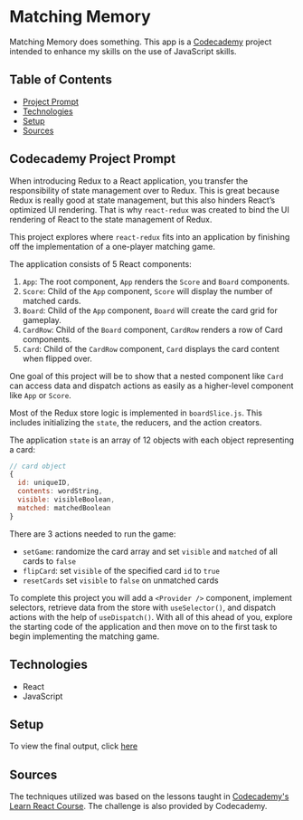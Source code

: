 # **Matching Memory**

Matching Memory does something. This app is a [Codecademy](https://www.codecademy.com/learn/react-101) project intended to enhance my skills on the use of JavaScript skills.

## Table of Contents

- [Project Prompt](#codecademy-project-prompt)
- [Technologies](#technologies)
- [Setup](#setup)
- [Sources](#sources)

## Codecademy Project Prompt

When introducing Redux to a React application, you transfer the responsibility of state management over to Redux. This is great because Redux is really good at state management, but this also hinders React’s optimized UI rendering. That is why `react-redux` was created to bind the UI rendering of React to the state management of Redux.

This project explores where `react-redux` fits into an application by finishing off the implementation of a one-player matching game.

The application consists of 5 React components:

1. `App`: The root component, `App` renders the `Score` and `Board` components.
2. `Score`: Child of the `App` component, `Score` will display the number of matched cards.
3. `Board`: Child of the `App` component, `Board` will create the card grid for gameplay.
4. `CardRow`: Child of the `Board` component, `CardRow` renders a row of Card components.
5. `Card`: Child of the `CardRow` component, `Card` displays the card content when flipped over.

One goal of this project will be to show that a nested component like `Card` can access data and dispatch actions as easily as a higher-level component like `App` or `Score`.

Most of the Redux store logic is implemented in `boardSlice.js`. This includes initializing the `state`, the reducers, and the action creators.

The application `state` is an array of 12 objects with each object representing a card:

```js
// card object
{
  id: uniqueID, 
  contents: wordString, 
  visible: visibleBoolean, 
  matched: matchedBoolean
}
```

There are 3 actions needed to run the game:

- `setGame`: randomize the card array and set `visible` and `matched` of all cards to `false`
- `flipCard`: set `visible` of the specified card `id` to `true`
- `resetCards` set `visible` to `false` on unmatched cards

To complete this project you will add a `<Provider />` component, implement selectors, retrieve data from the store with `useSelector()`, and dispatch actions with the help of `useDispatch()`. With all of this ahead of you, explore the starting code of the application and then move on to the first task to begin implementing the matching game.

## Technologies

- React
- JavaScript

## Setup

To view the final output, click [here](https://daniellabrador.me/codecademy-react-)

## Sources

The techniques utilized was based on the lessons taught in [Codecademy's Learn React Course](https://www.codecademy.com/learn/react-101). The challenge is also provided by Codecademy.
